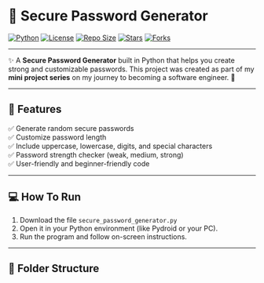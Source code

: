 # 🔐 Secure Password Generator

[![Python](https://img.shields.io/badge/Python-3.x-blue?logo=python&logoColor=white)](https://www.python.org/)
[![License](https://img.shields.io/badge/License-MIT-green.svg)](LICENSE)
[![Repo Size](https://img.shields.io/github/repo-size/abhinav-coding/secure-password-generator?color=purple)](https://github.com/abhinav-coding/secure-password-generator)
[![Stars](https://img.shields.io/github/stars/abhinav-coding/secure-password-generator?color=yellow)](https://github.com/abhinav-coding/secure-password-generator/stargazers)
[![Forks](https://img.shields.io/github/forks/abhinav-coding/secure-password-generator?style=social)](https://github.com/abhinav-coding/secure-password-generator/network/members)

---

✨ A **Secure Password Generator** built in Python that helps you create strong and customizable passwords. This project was created as part of my **mini project series** on my journey to becoming a software engineer. 🚀  

---

## 📜 Features

✅ Generate random secure passwords  
✅ Customize password length  
✅ Include uppercase, lowercase, digits, and special characters  
✅ Password strength checker (weak, medium, strong)  
✅ User-friendly and beginner-friendly code  

---

## 💻 How To Run

1. Download the file `secure_password_generator.py`  
2. Open it in your Python environment (like Pydroid or your PC).  
3. Run the program and follow on-screen instructions.  

---

## 📂 Folder Structure
